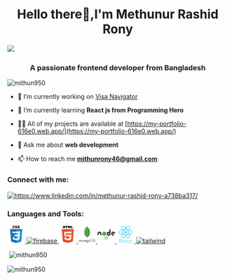 <h1 align="center">Hello there👋,I'm Methunur Rashid Rony</h1>
<img src="https://ibb.co.com/Lpp5HjK"/>

<h3 align="center">A passionate frontend developer from Bangladesh</h3>

<p align="left"> <img src="https://ibb.co.com/Lpp5HjK" alt="mithun950" /> </p>

- 🔭 I’m currently working on [Visa Navigator](https://visa-navigate-6d091.web.app/all-visas)

- 🌱 I’m currently learning **React js from Programming Hero**

- 👨‍💻 All of my projects are available at [https://my-portfolio-616e0.web.app/](https://my-portfolio-616e0.web.app/)

- 💬 Ask me about **web development**

- 📫 How to reach me **mithunrony46@gmail.com**

<h3 align="left">Connect with me:</h3>
<p align="left">
<a href="https://linkedin.com/in/https://www.linkedin.com/in/methunur-rashid-rony-a738ba317/" target="blank"><img align="center" src="https://raw.githubusercontent.com/rahuldkjain/github-profile-readme-generator/master/src/images/icons/Social/linked-in-alt.svg" alt="https://www.linkedin.com/in/methunur-rashid-rony-a738ba317/" height="30" width="40" /></a>
</p>

<h3 align="left">Languages and Tools:</h3>
<p align="left"> <a href="https://www.w3schools.com/css/" target="_blank" rel="noreferrer"> <img src="https://raw.githubusercontent.com/devicons/devicon/master/icons/css3/css3-original-wordmark.svg" alt="css3" width="40" height="40"/> </a> <a href="https://firebase.google.com/" target="_blank" rel="noreferrer"> <img src="https://www.vectorlogo.zone/logos/firebase/firebase-icon.svg" alt="firebase" width="40" height="40"/> </a> <a href="https://www.w3.org/html/" target="_blank" rel="noreferrer"> <img src="https://raw.githubusercontent.com/devicons/devicon/master/icons/html5/html5-original-wordmark.svg" alt="html5" width="40" height="40"/> </a> <a href="https://www.mongodb.com/" target="_blank" rel="noreferrer"> <img src="https://raw.githubusercontent.com/devicons/devicon/master/icons/mongodb/mongodb-original-wordmark.svg" alt="mongodb" width="40" height="40"/> </a> <a href="https://nodejs.org" target="_blank" rel="noreferrer"> <img src="https://raw.githubusercontent.com/devicons/devicon/master/icons/nodejs/nodejs-original-wordmark.svg" alt="nodejs" width="40" height="40"/> </a> <a href="https://reactjs.org/" target="_blank" rel="noreferrer"> <img src="https://raw.githubusercontent.com/devicons/devicon/master/icons/react/react-original-wordmark.svg" alt="react" width="40" height="40"/> </a> <a href="https://tailwindcss.com/" target="_blank" rel="noreferrer"> <img src="https://www.vectorlogo.zone/logos/tailwindcss/tailwindcss-icon.svg" alt="tailwind" width="40" height="40"/> </a> </p>

<p>&nbsp;<img align="center" src="https://github-readme-stats.vercel.app/api?username=mithun950&show_icons=true&locale=en" alt="mithun950" /></p>

<p><img align="center" src="https://github-readme-streak-stats.herokuapp.com/?user=mithun950&" alt="mithun950" /></p>

